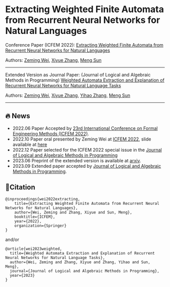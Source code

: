 # Extracting Weighted Finite Automata from Recurrent Neural Networks for Natural Languages
Conference Paper (ICFEM 2022):
[Extracting Weighted Finite Automata from Recurrent Neural Networks for Natural Languages](https://arxiv.org/pdf/2206.14621.pdf)

Authors: [Zeming Wei](https://weizeming.github.io), [Xiyue Zhang](https://zhang-xiyue.github.io/), [Meng Sun](https://www.math.pku.edu.cn/teachers/sunm/indexen.html)

---

Extended Version as Journal Paper: (Journal of Logical and Algebraic Methods in Programming)
[Weighted Automata Extraction and Explanation of Recurrent Neural Networks for Natural Language Tasks](https://arxiv.org/pdf/2306.14040.pdf)

Authors: [Zeming Wei](https://weizeming.github.io),
[Xiyue Zhang](https://zhang-xiyue.github.io/), 
[Yihao Zhang](https://zhang-yihao.github.io/),
[Meng Sun](https://www.math.pku.edu.cn/teachers/sunm/indexen.html)

---


## 🔥 News
 - 2022.06 Paper Accepted by [23rd International Conference on Formal Engineering Methods (ICFEM 2022)](http://maude.ucm.es/ICFEM22/index.html).
 - 2022.10 Paper oral presented by Zeming Wei at [ICFEM 2022](http://maude.ucm.es/ICFEM22/index.html), slide available at [here](http://weizeming.com/research/file/ICFEM_2022_Slide.pdf)
 - 2022.12 Paper selected for the ICFEM 2022 special issue in the [Journal of Logical and Algebraic Methods in Programming](https://www.journals.elsevier.com/journal-of-logical-and-algebraic-methods-in-programming)
 - 2023.06 Preprint of the extended version is available at [arxiv](https://arxiv.org/pdf/2306.14040.pdf).
 - 2023.09 Extended paper accepted by [Journal of Logical and Algebraic Methods in Programming](https://www.journals.elsevier.com/journal-of-logical-and-algebraic-methods-in-programming).


## 📍Citation
```
@inproceedings{wei2022extracting,
    title={Extracting Weighted Finite Automata from Recurrent Neural Networks for Natural Languages},
    author={Wei, Zeming and Zhang, Xiyue and Sun, Meng},
    booktitle={ICFEM},
    year={2022},
    organization={Springer}
}
```
and/or
```
@article{wei2023weighted,
  title={Weighted Automata Extraction and Explanation of Recurrent Neural Networks for Natural Language Tasks},
  author={Wei, Zeming and Zhang, Xiyue and Zhang, Yihao and Sun, Meng},
  journal={Journal of Logical and Algebraic Methods in Programming},
  year={2023}
}
```
